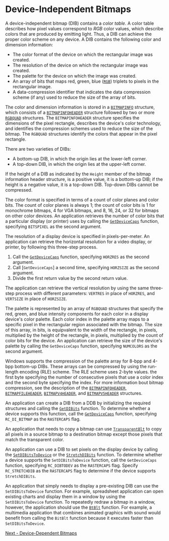 <!-- https://docs.microsoft.com/en-us/windows/win32/gdi/device-independent-bitmaps -->

# Device-Independent Bitmaps

A device-independent bitmap (DIB) contains a _color table_. A color table describes how pixel values correspond to _RGB_ color values, which describe colors that are produced by emitting light. Thus, a DIB can achieve the proper color scheme on any device. A DIB contains the following color and dimension information:

- The color format of the device on which the rectangular image was created.
- The resolution of the device on which the rectangular image was created.
- The palette for the device on which the image was created.
- An array of bits that maps red, green, blue ([`RGB`][nf-wingdi-rgb]) triplets to pixels in the rectangular image.
- A data-compression identifier that indicates the data compression scheme (if any) used to reduce the size of the array of bits.

The color and dimension information is stored in a [`BITMAPINFO`][ns-wingdi-bitmapinfo] structure, which consists of a [`BITMAPINFOHEADER`][ns-wingdi-bitmapinfoheader] structure followed by two or more [`RGBQUAD`][ns-wingdi-rgbquad] structures. The `BITMAPINFOHEADER` structure specifies the dimensions of the pixel rectangle, describes the device's color technology, and identifies the compression schemes used to reduce the size of the bitmap. The `RGBQUAD` structures identify the colors that appear in the pixel rectangle.

There are two varieties of DIBs:

- A bottom-up DIB, in which the origin lies at the lower-left corner.
- A top-down DIB, in which the origin lies at the upper-left corner.

If the height of a DIB as indicated by the `Height` member of the bitmap information header structure, is a positive value, it is a bottom-up DIB; if the height is a negative value, it is a top-down DIB. Top-down DIBs cannot be compressed.

The color format is specified in terms of a count of color planes and color bits. The count of color planes is always 1; the count of color bits is 1 for monochrome bitmaps, 4 for VGA bitmaps, and 8, 16, 24, or 32 for bitmaps on other color devices. An application retrieves the number of color bits that a particular display (or printer) uses by calling the [`GetDeviceCaps`][nf-wingdi-getdevicecaps] function, specifying `BITSPIXEL` as the second argument.

The resolution of a display device is specified in pixels-per-meter. An application can retrieve the horizontal resolution for a video display, or printer, by following this three-step process.

1. Call the [`GetDeviceCaps`][nf-wingdi-getdevicecaps] function,  specifying `HORZRES` as the second argument.
2. Call [`GetDeviceCaps`] a second time, specifying `HORZSIZE` as the second argument.
3. Divide the first return value by the second return value.

The application can retrieve the vertical resolution by using the same three-step process with different parameters: `VERTRES` in place of `HORZRES`, and `VERTSIZE` in place of `HORZSIZE`.

The palette is represented by an array of `RGBQUAD` structures that specify the red, green, and blue intensity components for each color in a display device's color palette. Each color index in the palette array maps to a specific pixel in the rectangular region associated with the bitmap. The size of this array, in bits, is equipvalent to the width of the rectangle, in pixels, multiplied by the height of the rectangle, in pixels, multiplied by the count of color bits for the device. An application can retrieve the size of the device's palette by calling the `GetDeviceCaps` function, specifying `NUMCOLORS` as the second argument.

Windows supports the compression of the palette array for 8-bpp and 4-bpp bottom-up DIBs. These arrays can be compressed by using the run-length encoding (RLE) scheme. The RLE scheme uses 2-byte values. the first byte specifying the number of consecutive pixels that use a color index and the second byte specifying the index. For more information bout bitmap compression, see the description of the [`BITMAPINFOHEADER`][ns-wingdi-bitmapinfoheader], [`BITMAPFILEHEADER`][ns-wingdi-bitmapfileheader], [`BITMAPV4HEADER`][ns-wingdi-bitmapv4header], and [`BITMAPV5HEADER`][ns-wingdi-bitmapv5header] structures.

An application can create a DIB from a DDB by initializing the required structures and calling the [`GetDIBits`][nf-wingdi-getdibits] function. To determine whether a device supports this function, call the [`GetDeviceCaps`][nf-wingdi-getdevicecaps] function, specifying `RC_DI_BITMAP` as the `RASTERCAPS` flag.

An application that needs to copy a bitmap can use [`TransparentBlt`][nf-wingdi-transparentblt] to copy all pixels in a source bitmap to a destination bitmap except those pixels that match the transparent color.

An application can use a DIB to set pixels on the display device by calling the [`SetDIBitsToDevice`][nf-wingdi-setdibitstodevice] or the [`StretchDIBits`][nf-wingdi-stretchdibits] function. To determine whether a device supports the `SetDIBitsToDevice` function, call the `GetDeviceCaps` function, specifying `RC_DIBTODEV` as the `RASTERCAPS` flag. Specify `RC_STRETCHDIB` as the `RASTERCAPS` flag to determine if the device supports `StretchDIBits`.

An application that simply needs to display a pre-existing DIB can use the `SetDIBitsToDevice` function. For example, spreadsheet application can open existing charts and display them in a window by using the `SetDIBitsToDevice` function. To repeatedly redraw a bitmap in a window, however, the application should use the [`BtBlt`][nf-wingdi-bitblt] function. For example, a multimedia application that combines animated graphics with sound would benefit from calling the `BitBlt` function because it executes faster than `SetDIBitsToDevice`.

[nf-wingdi-rgb]: https://docs.microsoft.com/en-us/windows/win32/api/wingdi/nf-wingdi-rgb
[ns-wingdi-bitmapinfo]: https://docs.microsoft.com/en-us/windows/win32/api/wingdi/ns-wingdi-bitmapinfo
[ns-wingdi-bitmapinfoheader]: https://docs.microsoft.com/en-us/windows/win32/api/wingdi/ns-wingdi-bitmapinfoheader
[ns-wingdi-rgbquad]: https://docs.microsoft.com/en-us/windows/win32/api/wingdi/ns-wingdi-rgbquad
[nf-wingdi-getdevicecaps]: https://docs.microsoft.com/en-us/windows/win32/api/wingdi/nf-wingdi-getdevicecaps
[ns-wingdi-bitmapfileheader]: https://docs.microsoft.com/en-us/windows/win32/api/wingdi/ns-wingdi-bitmapfileheader
[ns-wingdi-bitmapv4header]: https://docs.microsoft.com/en-us/windows/win32/api/wingdi/ns-wingdi-bitmapv4header
[ns-wingdi-bitmapv5header]: https://docs.microsoft.com/en-us/windows/win32/api/wingdi/ns-wingdi-bitmapv5header
[nf-wingdi-getdibits]: https://docs.microsoft.com/en-us/windows/win32/api/wingdi/nf-wingdi-getdibits
[nf-wingdi-transparentblt]: https://docs.microsoft.com/en-us/windows/win32/api/wingdi/nf-wingdi-transparentblt
[nf-wingdi-setdibitstodevice]: https://docs.microsoft.com/en-us/windows/win32/api/wingdi/nf-wingdi-setdibitstodevice
[nf-wingdi-stretchdibits]: https://docs.microsoft.com/en-us/windows/win32/api/wingdi/nf-wingdi-stretchdibits
[nf-wingdi-bitblt]: https://docs.microsoft.com/en-us/windows/win32/api/wingdi/nf-wingdi-bitblt

<!-- END -->

[Next - Device-Dependent Bitmaps](./device-dependent-bitmaps.md)
